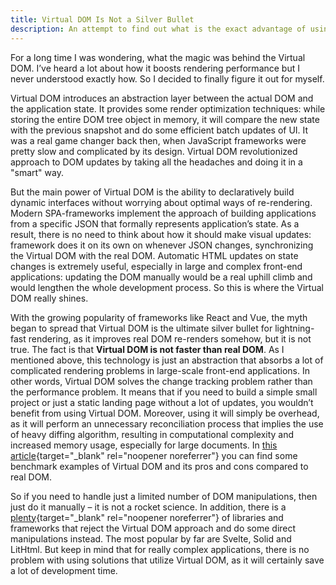 ```yaml
---
title: Virtual DOM Is Not a Silver Bullet
description: An attempt to find out what is the exact advantage of using the Virtual DOM.
---
```

For a long time I was wondering, what the magic was behind the Virtual DOM. I’ve heard a lot about how it boosts rendering performance but I never understood exactly how. So I decided to finally figure it out for myself.

Virtual DOM introduces an abstraction layer between the actual DOM and the application state. It provides some render optimization techniques: while storing the entire DOM tree object in memory, it will compare the new state with the previous snapshot and do some efficient batch updates of UI. It was a real game changer back then, when JavaScript frameworks were pretty slow and complicated by its design. Virtual DOM revolutionized approach to DOM updates by taking all the headaches and doing it in a "smart" way.

But the main power of Virtual DOM is the ability to declaratively build dynamic interfaces without worrying about optimal ways of re-rendering. Modern SPA-frameworks implement the approach of building applications from a specific JSON that formally represents application’s state. As a result, there is no need to think about how it should make visual updates: framework does it on its own on whenever JSON changes, synchronizing the Virtual DOM with the real DOM. Automatic HTML updates on state changes is extremely useful, especially in large and complex front-end applications: updating the DOM manually would be a real uphill climb and would lengthen the whole development process. So this is where the Virtual DOM really shines.

With the growing popularity of frameworks like React and Vue, the myth began to spread that Virtual DOM is the ultimate silver bullet for lightning-fast rendering, as it improves real DOM re-renders somehow, but it is not true. The fact is that **Virtual DOM is not faster than real DOM**. As I mentioned above, this technology is just an abstraction that absorbs a lot of complicated rendering problems in large-scale front-end applications. In other words, Virtual DOM solves the change tracking problem rather than the performance problem. It means that if you need to build a simple small project or just a static landing page without a lot of updates, you wouldn’t benefit from using Virtual DOM. Moreover, using it will simply be overhead, as it will perform an unnecessary reconciliation process that implies the use of heavy diffing algorithm, resulting in computational complexity and increased memory usage, especially for large documents. In [this article](https://marian-caikovski.medium.com/react-virtual-dom-impact-on-rendering-performance-4847e45ec47e){target="\_blank" rel="noopener noreferrer"} you can find some benchmark examples of Virtual DOM and its pros and cons compared to real DOM.

So if you need to handle just a limited number of DOM manipulations, then just do it manually – it is not a rocket science. In addition, there is a [plenty](https://github.com/achou11/no-virtual-dom){target="\_blank" rel="noopener noreferrer"} of libraries and frameworks that reject the Virtual DOM approach and do some direct manipulations instead. The most popular by far are Svelte, Solid and LitHtml. But keep in mind that for really complex applications, there is no problem with using solutions that utilize Virtual DOM, as it will certainly save a lot of development time.